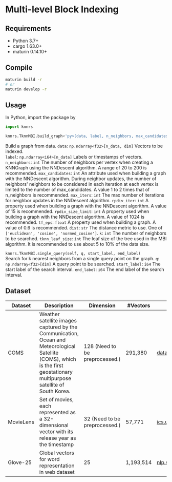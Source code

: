 # Multi-level Block Indexing

## Requirements

- Python 3.7+
- cargo 1.63.0+
- maturin 0.14.10+

## Compile

```bash
maturin build -r
# or 
maturin develop -r
```

## Usage

In Python, import the package by

```python
import knnrs
```

```py
knnrs.TknnMBI.build_graph<'py>(data, label, n_neighbors, max_candidates, max_iters, rpdiv_iter, rpdiv_size_limit, tf_eps, dist, k, tknn_leaf_size)
```

Build a graph from data.
`data`: `np.ndarray<f32>[n_data, dim]` Vectors to be indexed.  
`label`: `np.ndarray<i64>[n_data]` Labels or timestamps of vectors.  
`n_neighbors`: `int` The number of neighbors per vertex when creating a KNNGraph using the NNDescent algorithm. A range of 20 to 200 is recommended.
`max_candidates`: `int` An attribute used when building a graph with the NNDescent algorithm. During neighbor updates, the number of neighbors' neighbors to be considered in each iteration at each vertex is limited to the number of max_candidates. A value 1 to 2 times that of n_neighbors is recommended.
`max_iters`: `int` The max number of iterations for neighbor updates in the NNDescent algorithm.
`rpdiv_iter`: `int` A property used when building a graph with the NNDescent algorithm. A value of 15 is recommended.
`rpdiv_size_limit`: `int` A property used when building a graph with the NNDescent algorithm. A value of 1024 is recommended.
`tf_eps`: `float` A property used when building a graph. A value of 0.6 is recommended.
`dist`: `str` The distance metric to use. One of `['euclidean', 'cosine', 'normed_cosine']`.
`k`: `int` The number of neighbors to be searched.
`tknn_leaf_size`: `int` The leaf size of the tree used in the MBI algorithm. It is recommended to use about 5 to 10% of the data size.

`knnrs.TknnMBI.single_query(self, q, start_label, end_label)`  
Search for k nearest neighbors from a single query point on the graph.
`q`: `np.ndarray<f32>[dim]` A query point to be searched.
`start_label`: `i64` The start label of the search interval.
`end_label`: `i64` The end label of the search interval.

## Dataset

| Dataset | Description | Dimension | #Vectors | Source |
| --- | --- | --- | --- | --- |
| COMS | Weather satellite images captured by the Communication, Ocean and Meteorological Satellite (COMS), which is the first geostationary multipurpose satellite of South Korea. | 128 (Need to be preprocessed.) | 291,380 | [data.go.kr](https://www.data.go.kr/data/15058167/openapi.do) |
| MovieLens | Set of movies, each represented as a 32-dimensional vector with its release year as the timestamp | 32 (Need to be preprocessed.) | 57,771 | [ics.uci.edu](https://grouplens.org/datasets/movielens/) |
| Glove-25 | Global vectors for word representation in web dataset | 25 | 1,193,514 | [nlp.stanford.edu](https://nlp.stanford.edu/projects/glove/) |
